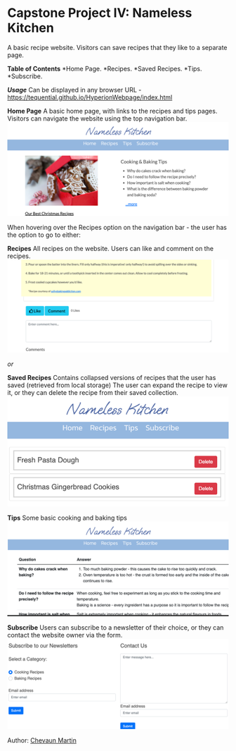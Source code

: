 # Capstone Project IV: Nameless Kitchen

A basic recipe website. Visitors can save recipes that they like to a separate page.

**Table of Contents**
*Home Page. 
*Recipes. 
*Saved Recipes. 
*Tips. 
*Subscribe. 

***Usage***
Can be displayed in any browser
URL - https://tequential.github.io/HyperionWebpage/index.html

**Home Page**
A basic home page, with links to the recipes and tips pages. 
Visitors can navigate the website using the top navigation bar.
![Home Page](/images/Home.png)

When hovering over the Recipes option on the navigation bar - the user has the option to go to either:

**Recipes**
All recipes on the website. Users can like and comment on the recipes.
![Recipes Page](/images/Comment.png)

*or*

**Saved Recipes**
Contains collapsed versions of recipes that the user has saved (retrieved from local storage)
The user can expand the recipe to view it, or they can delete the recipe from their saved collection.
![Saved Page](/images/Saved.png)

**Tips**
Some basic cooking and baking tips
![Tips Page](/images/Tips.png)

**Subscribe**
Users can subscribe to a newsletter of their choice, or they can contact the website owner via the form.
![Subscribe Page](/images/Subscribe.png)

Author: [Chevaun Martin](https://github.com/Tequential)
